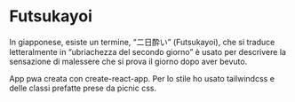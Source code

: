 # Futsukayoi

In giapponese, esiste un termine, “二日酔い” (Futsukayoi), che si traduce letteralmente in “ubriachezza del secondo giorno” è usato per descrivere la sensazione di malessere che si prova il giorno dopo aver bevuto.

App pwa creata con create-react-app.
Per lo stile ho usato tailwindcss e delle classi prefatte prese da picnic css.